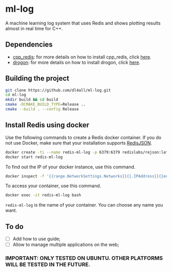 # ml-log

A machine learning log system that uses Redis and shows plotting results almost in real time for C++.

## Dependencies

- [cpp_redis](https://github.com/cpp-redis/cpp_redis): for more details on how to install cpp_redis, click [here](https://github.com/cpp-redis/cpp_redis/wiki/Mac-&-Linux-Install).
- [drogon](https://github.com/an-tao/drogon): for more details on how to install drogon, click [here](https://github.com/an-tao/drogon/wiki/ENG-02-Installation).

## Building the project

```bash
git clone https://github.com/dl4all/ml-log.git
cd ml-log
mkdir build && cd build
cmake -DCMAKE_BUILD_TYPE=Release ..
cmake --build . --config Release
```

## Install Redis using docker

Use the following commands to create a Redis docker container. If you do not use Docker, make sure that your installation supports [RedisJSON](http://redisjson.io).

```bash
docker create -ti --name redis-ml-log -p 6379:6379 redislabs/rejson:latest
docker start redis-ml-log
```

To find out the IP of your docker instance, use this command.

```bash
docker inspect -f '{{range.NetworkSettings.Networks}}{{.IPAddress}}{{end}}' redis-ml-log
```

To access your container, use this command.

```bash
docker exec -it redis-ml-log bash
```

`redis-ml-log` is the name of your container. You can choose any name you want.

## To do

- [ ] Add how to use guide;
- [ ] Allow to manage multiple applications on the web;

### IMPORTANT: ONLY TESTED ON UBUNTU. OTHER PLATFORMS WILL BE TESTED IN THE FUTURE.
